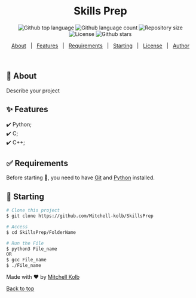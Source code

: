 
<h1 align="center">Skills Prep</h1>

<p align="center">
  <img alt="Github top language" src="https://img.shields.io/github/languages/top/Mitchell-kolb/SkillsPrep?color=56BEB8">

  <img alt="Github language count" src="https://img.shields.io/github/languages/count/Mitchell-kolb/SkillsPrep?color=56BEB8">

  <img alt="Repository size" src="https://img.shields.io/github/repo-size/Mitchell-kolb/SkillsPrep?color=56BEB8">

  <img alt="License" src="https://img.shields.io/github/license/Mitchell-kolb/SkillsPrep?color=56BEB8">

  <!-- <img alt="Github issues" src="https://img.shields.io/github/issues/{{YOUR_GITHUB_USERNAME}}/customtkinter-tutorial?color=56BEB8" /> -->

  <!-- <img alt="Github forks" src="https://img.shields.io/github/forks/{{YOUR_GITHUB_USERNAME}}/customtkinter-tutorial?color=56BEB8" /> -->

  <img alt="Github stars" src="https://img.shields.io/github/stars/Mitchell-kolb/SkillsPrep?color=56BEB8" />
</p>

<!-- Status -->

<!-- <h4 align="center"> 
	🚧  SkillsPrep 🚀 Under construction...  🚧
</h4> 

<hr> -->

<p align="center">
  <a href="#dart-about">About</a> &#xa0; | &#xa0; 
  <a href="#sparkles-features">Features</a> &#xa0; | &#xa0;
  <a href="#white_check_mark-requirements">Requirements</a> &#xa0; | &#xa0;
  <a href="#checkered_flag-starting">Starting</a> &#xa0; | &#xa0;
  <a href="#memo-license">License</a> &#xa0; | &#xa0;
  <a href="https://github.com/{{YOUR_GITHUB_USERNAME}}" target="_blank">Author</a>
</p>

<br>

## :dart: About ##

Describe your project

## :sparkles: Features ##

:heavy_check_mark: Python;\
:heavy_check_mark: C;\
:heavy_check_mark: C++;


## :white_check_mark: Requirements ##

Before starting :checkered_flag:, you need to have [Git](https://git-scm.com) and [Python](https://www.python.org/downloads/) installed.

## :checkered_flag: Starting ##

```bash
# Clone this project
$ git clone https://github.com/Mitchell-kolb/SkillsPrep

# Access
$ cd SkillsPrep/FolderName

# Run the File
$ python3 File_name
OR
$ gcc File_name
$ ./File_name

```


Made with :heart: by <a href="https://github.com/Mitchell-kolb" target="_blank">Mitchell Kolb</a>
&#xa0;

<a href="#top">Back to top</a>
